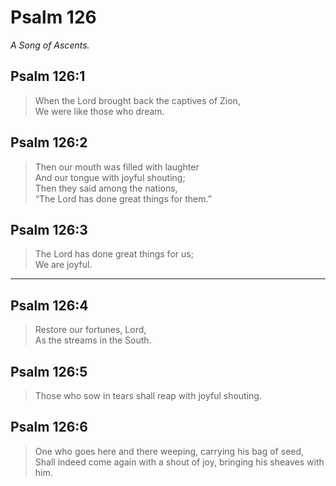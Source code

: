 # Psalm 126

_A Song of Ascents._

## Psalm 126:1

> When the Lord brought back the captives of Zion,  
> We were like those who dream.

## Psalm 126:2

> Then our mouth was filled with laughter  
> And our tongue with joyful shouting;  
> Then they said among the nations,  
> “The Lord has done great things for them.”

## Psalm 126:3

> The Lord has done great things for us;  
> We are joyful.

---

## Psalm 126:4

> Restore our fortunes, Lord,  
> As the streams in the South.

## Psalm 126:5

> Those who sow in tears shall reap with joyful shouting.

## Psalm 126:6

> One who goes here and there weeping, carrying his bag of seed,  
> Shall indeed come again with a shout of joy, bringing his sheaves with him.
